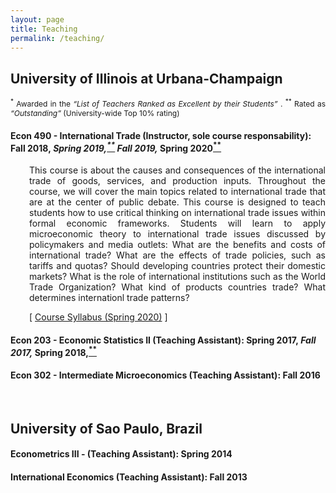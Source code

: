 ```yaml
---
layout: page
title: Teaching
permalink: /teaching/
---
```



## University of Illinois at Urbana-Champaign
<p style="font-size:12px"  align="justify"><sup>*</sup> Awarded in the <em>“List of Teachers Ranked as Excellent by their Students” </em>. <sup>**</sup> Rated as <em>“Outstanding”</em> (University-wide Top 10% rating)</p>

#### <b>Econ 490 - International Trade</b> (Instructor, sole course responsability): <font style="font-size:14px"> Fall 2018,<a href="https://citl.illinois.edu/docs/default-source/teachers-ranked-as-excellent/tre-2018-fall.pdf#page=21" target="_blank"><sup>*</sup></a> Spring 2019,<a href="https://citl.illinois.edu/docs/default-source/teachers-ranked-as-excellent/tre-2019-spring.pdf#page=19" target="_blank"><sup>**</sup></a> Fall 2019,<a href="https://citl.illinois.edu/docs/default-source/teachers-ranked-as-excellent/tre-2019-fall.pdf#page=20" target="_blank"><sup>*</sup></a> Spring 2020<a href="https://citl.illinois.edu/docs/default-source/teachers-ranked-as-excellent/tre-2020-spring.pdf#page=17" target="_blank"><sup>**</sup></a></font>

   <div style="padding-left: 30px;">
   <p style="font-size:14px"  align="justify">This course is about the causes and consequences of the international trade of goods, services, and production inputs. Throughout the course, we will cover the main topics related to international trade that are at the center of public debate.  This course is designed to teach students how to use critical thinking on international trade issues within formal economic frameworks. Students will learn to apply microeconomic theory to international trade issues discussed by policymakers and media outlets: What are the benefits and costs of international trade?  What are the effects of trade policies, such as tariffs and quotas? Should developing countries protect their domestic markets? What is the role of international institutions such as the World Trade Organization? What kind of products countries trade? What determines internationl trade patterns?  </p>

  <p style="font-size:14px">[ <a href="/files/Econ_490_International_Trade___Syllabus.pdf" target="_blank">Course Syllabus (Spring 2020)</a> ]</p>
   </div>
 
#### <b>Econ 203 - Economic Statistics II</b> (Teaching Assistant): <font style="font-size:14px"> Spring 2017,<a href="https://citl.illinois.edu/docs/default-source/teachers-ranked-as-excellent/tre-2017-spring.pdf#page=19" target="_blank"><sup>*</sup></a> Fall 2017,<a href="https://citl.illinois.edu/docs/default-source/teachers-ranked-as-excellent/tre-2017-fall.pdf#page=21" target="_blank"><sup>*</sup></a> Spring 2018,<a href="https://citl.illinois.edu/docs/default-source/teachers-ranked-as-excellent/tre-2018-spring.pdf#page=18" target="_blank"><sup>**</sup></a></font>

   

#### <b>Econ 302 - Intermediate Microeconomics</b> (Teaching Assistant): <font style="font-size:14px">Fall 2016</font>

  <br>

## University of Sao Paulo, Brazil
#### <b>Econometrics III</b> - (Teaching Assistant): <font style="font-size:14px">Spring 2014</font>
#### <b>International Economics</b> (Teaching Assistant): <font style="font-size:14px">Fall 2013</font>
